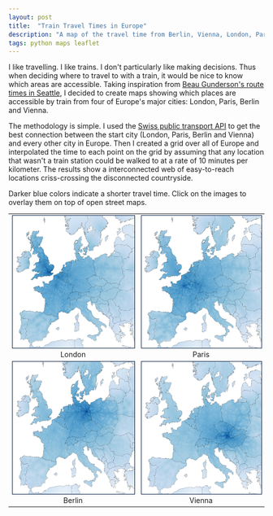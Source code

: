 ```yaml
---
layout: post
title:  "Train Travel Times in Europe"
description: "A map of the travel time from Berlin, Vienna, London, Paris and Jena to any other place in Europe."
tags: python maps leaflet
---
```


I like travelling. I like trains. I don't particularly like making decisions.
Thus when deciding where to travel to with a train, it would be nice to know
which areas are accessible. Taking inspiration from [Beau Gunderson's route
times in Seattle](http://beaugunderson.com/routes/), I decided to create maps
showing which places are accessible by train from four of Europe's major
cities: London, Paris, Berlin and Vienna. 

The methodology is simple. I used the [Swiss public transport
API](http://transport.opendata.ch/) to get the best connection between the start
city (London, Paris, Berlin and Vienna) and every other city in Europe. Then I
created a grid over all of Europe and interpolated the time to each point on
the grid by assuming that any location that wasn't a train station could be
walked to at a rate of 10 minutes per kilometer. The results show a
interconnected web of easy-to-reach locations criss-crossing the disconnected
countryside.

Darker blue colors indicate a shorter travel time. Click on the images to overlay
them on top of open street maps.


<table>
<tr>
<td><div align="center"><a href="/supp/travel_times_from_london"><img src="/img/from_london.jpg" width=260 height=260 style="border:1px solid #021a40;"/></a>London</div></td>
<td><div align="center"><a href="/supp/travel_times_from_paris"><img src="/img/from_paris.jpg" width=260 height=260 style="border:1px solid #021a40;" /></a>Paris</td>
</tr>
<tr>
<td><div align="center"><a href="/supp/travel_times_from_berlin"><img src="/img/from_berlin.jpg" width=260 height=260 style="border:1px solid #021a40;"></a>Berlin</div></td>
<td><div align="center"><a href="/supp/travel_times_from_vienna"><img src="/img/from_vienna.jpg" width=260 height=260 style="border:1px solid #021a40;"></a>Vienna</td>
</tr>
</table>

